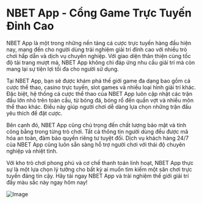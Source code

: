 # NBET App - Cổng Game Trực Tuyến Đỉnh Cao

NBET App là một trong những nền tảng cá cược trực tuyến hàng đầu hiện nay, mang đến cho người dùng trải nghiệm giải trí đỉnh cao với nhiều trò chơi hấp dẫn và dịch vụ chuyên nghiệp. Với giao diện thân thiện cùng tốc độ tải trang mượt mà, NBET App không chỉ đáp ứng nhu cầu giải trí mà còn mang lại sự tiện lợi tối đa cho người sử dụng.

Tại NBET App, bạn sẽ được khám phá thế giới game đa dạng bao gồm cá cược thể thao, casino trực tuyến, slot games và nhiều loại hình giải trí khác. Đặc biệt, hệ thống cá cược thể thao của NBET App luôn cập nhật các trận đấu lớn nhỏ trên toàn cầu, từ bóng đá, bóng rổ đến quần vợt và nhiều môn thể thao khác. Điều này giúp người chơi dễ dàng lựa chọn những trận đấu yêu thích để đặt cược.

Bên cạnh đó, NBET App cũng chú trọng đến chất lượng bảo mật và tính công bằng trong từng trò chơi. Tất cả thông tin người dùng đều được mã hóa an toàn, đảm bảo quyền riêng tư tuyệt đối. Dịch vụ khách hàng 24/7 của NBET App cũng luôn sẵn sàng hỗ trợ người chơi với thái độ chuyên nghiệp và nhiệt tình.

Với kho trò chơi phong phú và cơ chế thanh toán linh hoạt, NBET App thực sự là một lựa chọn lý tưởng cho bất kỳ ai muốn tìm kiếm một sân chơi trực tuyến đáng tin cậy. Hãy tải ngay NBET App và trải nghiệm thế giới giải trí đầy màu sắc này ngay hôm nay!

![Image](https://github.com/user-attachments/assets/bd51ea9f-0666-407b-a7a7-98ead6de688c)